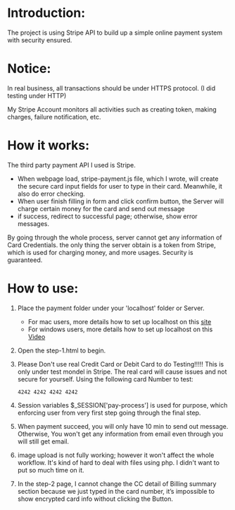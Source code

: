 # Introduction:
 The project is using Stripe API to build up a simple online payment system with security ensured.

# Notice:

 In real business, all transactions should be under HTTPS protocol. (I did testing under HTTP)

 My Stripe Account monitors all activities such as creating token, making charges, failure notification, etc.

# How it works:
The third party payment API I used is Stripe.
* When webpage load, stripe-payment.js file, which I wrote, will create the secure card input fields for user to type in their card. Meanwhile, it also do error checking.
* When user finish filling in form and click confirm button, the Server will charge certain money for the card and send out message
* if success, redirect to successful page; otherwise, show error messages.

By going  through the whole process, server cannot get any information of Card Credentials. the
only thing the  server obtain is a token from Stripe, which is used for charging money, and more usages.
Security is guaranteed.

# How to use:

1. Place the payment folder under your 'localhost' folder or Server.
    * For mac users, more details how to set up localhost on this [site](https://coolestguidesontheplanet.com/get-apache-mysql-php-and-phpmyadmin-working-on-osx-10-11-el-capitan/)
    * For windows users, more details how to set up localhost on this [Video](https://www.youtube.com/watch?v=6LjpyHoXVjo)


2. Open the step-1.html to begin.

3. Please Don't use real Credit Card or Debit Card to do Testing!!!!! This is only under test mondel in Stripe. The real card will cause issues and not secure for yourself.
       Using the following card Number to test:

       4242 4242 4242 4242

4. Session variables $_SESSION['pay-process'] is used for purpose, which enforcing user from very first step going through the final step.


5. When payment succeed, you will only have 10 min to send out message. Otherwise, You won't get any information from email even through you will still get email.

6. image upload is not fully working; however it won't affect the whole workflow. It's kind of hard to deal with files using php. I didn't want to put so much time on it.

7. In the step-2 page, I cannot change the CC detail of Billing summary section because we just typed in the card number, it’s impossible to show encrypted card info without clicking the Button.
